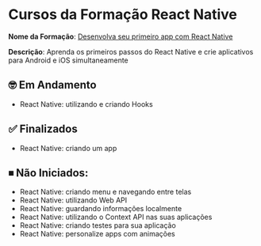 # Cursos da Formação React Native

**Nome da Formação**: [Desenvolva seu primeiro app com React Native](https://cursos.alura.com.br/formacao-react-native)

**Descrição**: Aprenda os primeiros passos do React Native e crie aplicativos para Android e iOS simultaneamente

## 🤓 Em Andamento
- React Native: utilizando e criando Hooks

## ✅ Finalizados
- React Native: criando um app

## ⏹ Não Iniciados:
- React Native: criando menu e navegando entre telas
- React Native: utilizando Web API
- React Native: guardando informações localmente
- React Native: utilizando o Context API nas suas aplicações
- React Native: criando testes para sua aplicação
- React Native: personalize apps com animações
